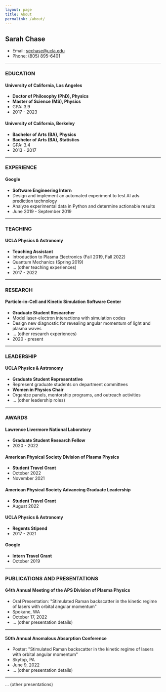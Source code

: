 ```yaml
---
layout: page
title: About
permalink: /about/
---
```


## Sarah Chase

- Email: sechase@ucla.edu
- Phone: (805) 895-6401

---

### EDUCATION

#### University of California, Los Angeles
- **Doctor of Philosophy (PhD), Physics**  
- **Master of Science (MS), Physics**  
- GPA: 3.9
- 2017 - 2023

#### University of California, Berkeley
- **Bachelor of Arts (BA), Physics**  
- **Bachelor of Arts (BA), Statistics**  
- GPA: 3.4
- 2013 - 2017

---

### EXPERIENCE

#### Google
- **Software Engineering Intern**
- Design and implement an automated experiment to test AI ads prediction technology
- Analyze experimental data in Python and determine actionable results
- June 2019 - September 2019

---

### TEACHING

#### UCLA Physics & Astronomy
- **Teaching Assistant**
- Introduction to Plasma Electronics (Fall 2019, Fall 2022)
- Quantum Mechanics (Spring 2019)
- ... (other teaching experiences)
- 2017 - 2022

---

### RESEARCH

#### Particle-in-Cell and Kinetic Simulation Software Center
- **Graduate Student Researcher**
- Model laser-electron interactions with simulation codes
- Design new diagnostic for revealing angular momentum of light and plasma waves
- ... (other research experiences)
- 2020 - present

---

### LEADERSHIP

#### UCLA Physics & Astronomy
- **Graduate Student Representative**
- Represent graduate students on department committees
- **Women in Physics Chair**
- Organize panels, mentorship programs, and outreach activities
- ... (other leadership roles)

---

### AWARDS

#### Lawrence Livermore National Laboratory
- **Graduate Student Research Fellow**
- 2020 - 2022

#### American Physical Society Division of Plasma Physics
- **Student Travel Grant**
- October 2022
- November 2021

#### American Physical Society Advancing Graduate Leadership
- **Student Travel Grant**
- August 2022

#### UCLA Physics & Astronomy
- **Regents Stipend**
- 2017 - 2021

#### Google
- **Intern Travel Grant**
- October 2019

---

### PUBLICATIONS AND PRESENTATIONS

#### 64th Annual Meeting of the APS Division of Plasma Physics
- Oral Presentation: "Stimulated Raman backscatter in the kinetic regime of lasers with orbital angular momentum"
- Spokane, WA
- October 17, 2022
- ... (other presentation details)

---

#### 50th Annual Anomalous Absorption Conference
- Poster: "Stimulated Raman backscatter in the kinetic regime of lasers with orbital angular momentum"
- Skytop, PA
- June 9, 2022
- ... (other presentation details)

---

... (other presentations)

